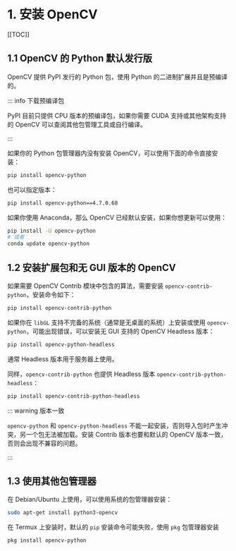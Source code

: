 # 1. 安装 OpenCV

[[TOC]]

## 1.1 OpenCV 的 Python 默认发行版

OpenCV 提供 PyPI 发行的 Python 包，使用 Python 的二进制扩展并且是预编译的。

::: info 下载预编译包

PyPI 目前只提供 CPU 版本的预编译包，如果你需要 CUDA 支持或其他架构支持的 OpenCV 可以查阅其他包管理工具或自行编译。

:::

如果你的 Python 包管理器内没有安装 OpenCV，可以使用下面的命令直接安装：

```bash
pip install opencv-python
```

也可以指定版本：

```bash
pip install opencv-python==4.7.0.68
```

如果你使用 Anaconda，那么 OpenCV 已经默认安装，如果你想更新可以使用：

```bash
pip install -U opencv-python
# 或者
conda update opencv-python
```

## 1.2 安装扩展包和无 GUI 版本的 OpenCV

如果需要 OpenCV Contrib 模块中包含的算法，需要安装 `opencv-contrib-python`，安装命令如下：

```bash
pip install opencv-contrib-python
```

如果你在 `libGL` 支持不完备的系统（通常是无桌面的系统）上安装或使用 `opencv-python`，可能出现错误，可以安装无 GUI 支持的 OpenCV Headless 版本：

```bash
pip install opencv-python-headless
```

通常 Headless 版本用于服务器上使用。

同样，`opencv-contrib-python` 也提供 Headless 版本 `opencv-contrib-python-headless`：

```bash
pip install opencv-contrib-python-headless
```

::: warning 版本一致

`opencv-python` 和 `opencv-python-headless` 不能一起安装，否则导入包时产生冲突，另一个包无法被加载。安装 Contrib 版本也要和默认的 OpenCV 版本一致，否则会出现不兼容的问题。

:::

## 1.3 使用其他包管理器

在 Debian/Ubuntu 上使用，可以使用系统的包管理器安装：

```bash
sudo apt-get install python3-opencv
```

在 Termux 上安装时，默认的 `pip` 安装命令可能失败，使用 `pkg` 包管理器安装

```bash
pkg install opencv-python
```
